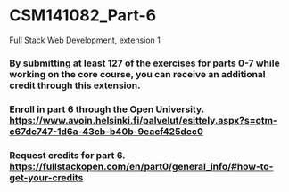 # CSM141082_Part-6
Full Stack Web Development, extension 1 

### By submitting at least 127 of the exercises for parts 0-7 while working on the core course, you can receive an additional credit through this extension.
### Enroll in part 6 through the Open University. https://www.avoin.helsinki.fi/palvelut/esittely.aspx?s=otm-c67dc747-1d6a-43cb-b40b-9eacf425dcc0
### Request credits for part 6. https://fullstackopen.com/en/part0/general_info/#how-to-get-your-credits
